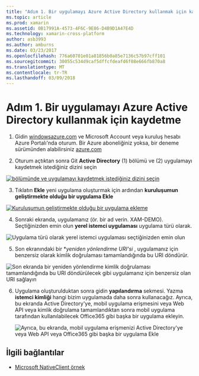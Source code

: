 ```yaml
---
title: "Adım 1. Bir uygulamayı Azure Active Directory kullanmak için kaydetme"
ms.topic: article
ms.prod: xamarin
ms.assetid: 0B17991A-4573-4F6C-9E86-D4B9D1A47E4D
ms.technology: xamarin-cross-platform
author: asb3993
ms.author: amburns
ms.date: 03/23/2017
ms.openlocfilehash: 776a60701e01a81856b0a85e7136c57b97cff101
ms.sourcegitcommit: 30055c534d9caf5dffcfdeafd6f08e666fb870a8
ms.translationtype: MT
ms.contentlocale: tr-TR
ms.lasthandoff: 03/09/2018
---
```

# <a name="step-1-register-an-app-to-use-azure-active-directory"></a>Adım 1. Bir uygulamayı Azure Active Directory kullanmak için kaydetme

1. Gidin [windowsazure.com](https://manage.windowsazure.com) ve Microsoft Account veya kuruluş hesabı Azure Portalı'nda oturum. Bir Azure aboneliğiniz yoksa, bir deneme sürümünden alabilirsiniz [azure.com](http://www.azure.com)

2. Oturum açtıktan sonra Git **Active Directory** (1) bölümü ve (2) uygulamayı kaydetmek istediğiniz dizini seçin

  [ ![](register-images/01.-active-directory-in-azure-portal-sml.jpg "bölümünde ve uygulamayı kaydetmek istediğiniz dizini seçin")](register-images/01.-active-directory-in-azure-portal.jpg#lightbox)

3. Tıklatın **Ekle** yeni uygulama oluşturmak için ardından **kuruluşumun geliştirmekte olduğu bir uygulama Ekle**

  [ ![](register-images/02.-add-new-application-sml.jpg "Kuruluşumun geliştirmekte olduğu bir uygulama ekleme")](register-images/02.-add-new-application.jpg#lightbox)

4. Sonraki ekranda, uygulamanız (ör. bir ad verin. XAM-DEMO).
  Seçtiğinizden emin olun **yerel istemci uygulaması** uygulama türü olarak.

  ![](register-images/03.-app-name.jpg "Uygulama türü olarak yerel istemci uygulaması seçtiğinizden emin olun")

5. Son ekranındaki bir **yeniden yönlendirme URI'si* , uygulamanız için benzersiz olarak kimlik doğrulaması tamamlandığında bu URI döndürür.

  ![](register-images/04.-app-redirect.jpg "Son ekranda bir yeniden yönlendirme kimlik doğrulaması tamamlandığında bu URI döndürülecek gibi uygulamanız için benzersiz olan URI sağlayın")

6. Uygulama oluşturulduktan sonra gidin **yapılandırma** sekmesi. Yazma **istemci kimliği** hangi bizim uygulamada daha sonra kullanacağız. Ayrıca, bu ekranda Active Directory'ye, mobil uygulama erişmesini veya Web API veya kimlik doğrulama tamamlandıktan sonra mobil uygulama tarafından kullanılabilecek Office365 gibi başka bir uygulama ekleyin.

    ![](register-images/05.-configure.jpg "Ayrıca, bu ekranda, mobil uygulama erişmenizi Active Directory'ye veya Web API veya Office365 gibi başka bir uygulama Ekle")



## <a name="related-links"></a>İlgili bağlantılar

- [Microsoft NativeClient örnek](https://github.com/AzureADSamples/NativeClient-MultiTarget-DotNet)
